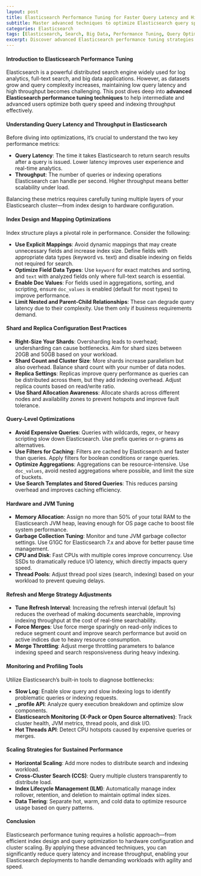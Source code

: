 ```yaml
---
layout: post
title: Elasticsearch Performance Tuning for Faster Query Latency and Higher Throughput
subtitle: Master advanced techniques to optimize Elasticsearch query speed and maximize indexing throughput
categories: Elasticsearch
tags: [Elasticsearch, Search, Big Data, Performance Tuning, Query Optimization, Scalability]
excerpt: Discover advanced Elasticsearch performance tuning strategies to reduce query latency and boost throughput for scalable, high-speed search applications.
---
```


#### Introduction to Elasticsearch Performance Tuning

Elasticsearch is a powerful distributed search engine widely used for log analytics, full-text search, and big data applications. However, as datasets grow and query complexity increases, maintaining low query latency and high throughput becomes challenging. This post dives deep into **advanced Elasticsearch performance tuning techniques** to help intermediate and advanced users optimize both query speed and indexing throughput effectively.

#### Understanding Query Latency and Throughput in Elasticsearch

Before diving into optimizations, it’s crucial to understand the two key performance metrics:

- **Query Latency**: The time it takes Elasticsearch to return search results after a query is issued. Lower latency improves user experience and real-time analytics.
- **Throughput**: The number of queries or indexing operations Elasticsearch can handle per second. Higher throughput means better scalability under load.

Balancing these metrics requires carefully tuning multiple layers of your Elasticsearch cluster—from index design to hardware configuration.

#### Index Design and Mapping Optimizations

Index structure plays a pivotal role in performance. Consider the following:

- **Use Explicit Mappings**: Avoid dynamic mappings that may create unnecessary fields and increase index size. Define fields with appropriate data types (keyword vs. text) and disable indexing on fields not required for search.
- **Optimize Field Data Types**: Use `keyword` for exact matches and sorting, and `text` with analyzed fields only where full-text search is essential.
- **Enable Doc Values**: For fields used in aggregations, sorting, and scripting, ensure `doc_values` is enabled (default for most types) to improve performance.
- **Limit Nested and Parent-Child Relationships**: These can degrade query latency due to their complexity. Use them only if business requirements demand.

#### Shard and Replica Configuration Best Practices

- **Right-Size Your Shards**: Oversharding leads to overhead; undersharding can cause bottlenecks. Aim for shard sizes between 20GB and 50GB based on your workload.
- **Shard Count and Cluster Size**: More shards increase parallelism but also overhead. Balance shard count with your number of data nodes.
- **Replica Settings**: Replicas improve query performance as queries can be distributed across them, but they add indexing overhead. Adjust replica counts based on read/write ratio.
- **Use Shard Allocation Awareness**: Allocate shards across different nodes and availability zones to prevent hotspots and improve fault tolerance.

#### Query-Level Optimizations

- **Avoid Expensive Queries**: Queries with wildcards, regex, or heavy scripting slow down Elasticsearch. Use prefix queries or n-grams as alternatives.
- **Use Filters for Caching**: Filters are cached by Elasticsearch and faster than queries. Apply filters for boolean conditions or range queries.
- **Optimize Aggregations**: Aggregations can be resource-intensive. Use `doc_values`, avoid nested aggregations where possible, and limit the size of buckets.
- **Use Search Templates and Stored Queries**: This reduces parsing overhead and improves caching efficiency.

#### Hardware and JVM Tuning

- **Memory Allocation**: Assign no more than 50% of your total RAM to the Elasticsearch JVM heap, leaving enough for OS page cache to boost file system performance.
- **Garbage Collection Tuning**: Monitor and tune JVM garbage collector settings. Use G1GC for Elasticsearch 7.x and above for better pause time management.
- **CPU and Disk**: Fast CPUs with multiple cores improve concurrency. Use SSDs to dramatically reduce I/O latency, which directly impacts query speed.
- **Thread Pools**: Adjust thread pool sizes (search, indexing) based on your workload to prevent queuing delays.

#### Refresh and Merge Strategy Adjustments

- **Tune Refresh Interval**: Increasing the refresh interval (default 1s) reduces the overhead of making documents searchable, improving indexing throughput at the cost of real-time searchability.
- **Force Merges**: Use force merge sparingly on read-only indices to reduce segment count and improve search performance but avoid on active indices due to heavy resource consumption.
- **Merge Throttling**: Adjust merge throttling parameters to balance indexing speed and search responsiveness during heavy indexing.

#### Monitoring and Profiling Tools

Utilize Elasticsearch’s built-in tools to diagnose bottlenecks:

- **Slow Log**: Enable slow query and slow indexing logs to identify problematic queries or indexing requests.
- **_profile API**: Analyze query execution breakdown and optimize slow components.
- **Elasticsearch Monitoring (X-Pack or Open Source alternatives)**: Track cluster health, JVM metrics, thread pools, and disk I/O.
- **Hot Threads API**: Detect CPU hotspots caused by expensive queries or merges.

#### Scaling Strategies for Sustained Performance

- **Horizontal Scaling**: Add more nodes to distribute search and indexing workload.
- **Cross-Cluster Search (CCS)**: Query multiple clusters transparently to distribute load.
- **Index Lifecycle Management (ILM)**: Automatically manage index rollover, retention, and deletion to maintain optimal index sizes.
- **Data Tiering**: Separate hot, warm, and cold data to optimize resource usage based on query patterns.

#### Conclusion

Elasticsearch performance tuning requires a holistic approach—from efficient index design and query optimization to hardware configuration and cluster scaling. By applying these advanced techniques, you can significantly reduce query latency and increase throughput, enabling your Elasticsearch deployments to handle demanding workloads with agility and speed.

